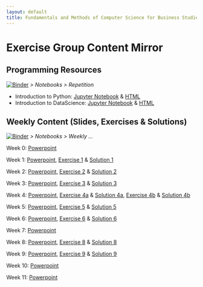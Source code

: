 ```yaml
---
layout: default
title: Fundamentals and Methods of Computer Science for Business Studies - Exercises, Group 2
---
```


# Exercise Group Content Mirror

## Programming Resources

[![Binder](https://mybinder.org/badge_logo.svg)](https://mybinder.org/v2/gh/DomBBB/dombbb.github.io/HEAD) _> Notebooks > Repetition_

- Introduction to Python: [Jupyter Notebook](https://github.com/DomBBB/dombbb.github.io/blob/main/Notebooks/Repetition/GMI%202025%20-%20Introduction%20to%20Python.ipynb) & [HTML](https://github.com/DomBBB/dombbb.github.io/blob/main/Notebooks/Repetition/GMI%202025%20-%20Introduction%20to%20Python.htm)
- Introduction to DataScience: [Jupyter Notebook](https://github.com/DomBBB/dombbb.github.io/blob/main/Notebooks/Repetition/GMI%202025%20-%20Data%20Science.ipynb) & [HTML](https://github.com/DomBBB/dombbb.github.io/blob/main/Notebooks/Repetition/GMI%202025%20-%20Data%20Science.html)

## Weekly Content (Slides, Exercises & Solutions)

[![Binder](https://mybinder.org/badge_logo.svg)](https://mybinder.org/v2/gh/DomBBB/dombbb.github.io/HEAD) _> Notebooks > Weekly ..._

Week 0: [Powerpoint](https://view.officeapps.live.com/op/view.aspx?src=https://dombbb.github.io/Presentation/Presentation_W0.pptx)

Week 1: [Powerpoint](https://view.officeapps.live.com/op/view.aspx?src=https://dombbb.github.io/Presentation/FCS-BWL-01-UE.pptx), [Exercise 1](https://github.com/DomBBB/dombbb.github.io/blob/main/Notebooks/Weekly%20Exercises/Week1.ipynb) & [Solution 1](https://github.com/DomBBB/dombbb.github.io/blob/main/Notebooks/Weekly%20Solutions/Week1_Solution.ipynb)

Week 2: [Powerpoint](https://view.officeapps.live.com/op/view.aspx?src=https://dombbb.github.io/Presentation/FCS-BWL-02-UE.pptx), [Exercise 2](https://github.com/DomBBB/dombbb.github.io/blob/main/Notebooks/Weekly%20Exercises/Week2.ipynb) & [Solution 2](https://github.com/DomBBB/dombbb.github.io/blob/main/Notebooks/Weekly%20Solutions/Week2_Solution.ipynb)

Week 3: [Powerpoint](https://view.officeapps.live.com/op/view.aspx?src=https://dombbb.github.io/Presentation/FCS-BWL-03-UE.pptx), [Exercise 3](https://github.com/DomBBB/dombbb.github.io/blob/main/Notebooks/Weekly%20Exercises/Week3.ipynb) & [Solution 3](https://github.com/DomBBB/dombbb.github.io/blob/main/Notebooks/Weekly%20Solutions/Week3_Solution.ipynb)

Week 4: [Powerpoint](https://view.officeapps.live.com/op/view.aspx?src=https://dombbb.github.io/Presentation/FCS-BWL-04-UE.pptx), [Exercise 4a](https://github.com/DomBBB/dombbb.github.io/blob/main/Notebooks/Weekly%20Exercises/Week4a.ipynb) & [Solution 4a](https://github.com/DomBBB/dombbb.github.io/blob/main/Notebooks/Weekly%20Solutions/Week4a_Solution.ipynb), [Exercise 4b](https://github.com/DomBBB/dombbb.github.io/blob/main/Notebooks/Weekly%20Exercises/Week4b.ipynb) & [Solution 4b](https://github.com/DomBBB/dombbb.github.io/blob/main/Notebooks/Weekly%20Solutions/Week4b_Solution.ipynb)

Week 5: [Powerpoint](https://view.officeapps.live.com/op/view.aspx?src=https://dombbb.github.io/Presentation/FCS-BWL-05-UE.pptx), [Exercise 5](https://github.com/DomBBB/dombbb.github.io/blob/main/Notebooks/Weekly%20Exercises/Week5.ipynb) & [Solution 5](https://github.com/DomBBB/dombbb.github.io/blob/main/Notebooks/Weekly%20Solutions/Week5_Solution.ipynb)

Week 6: [Powerpoint](https://view.officeapps.live.com/op/view.aspx?src=https://dombbb.github.io/Presentation/FCS-BWL-06-UE.pptx), [Exercise 6](https://github.com/DomBBB/dombbb.github.io/blob/main/Notebooks/Weekly%20Exercises/Week6.ipynb) & [Solution 6](https://github.com/DomBBB/dombbb.github.io/blob/main/Notebooks/Weekly%20Solutions/Week6_Solution.ipynb)

Week 7: [Powerpoint](https://view.officeapps.live.com/op/view.aspx?src=https://dombbb.github.io/Presentation/FCS-BWL-07-UE.pptx)

Week 8: [Powerpoint](https://view.officeapps.live.com/op/view.aspx?src=https://dombbb.github.io/Presentation/FCS-BWL-08-UE.pptx), [Exercise 8](https://github.com/DomBBB/dombbb.github.io/blob/main/Notebooks/Weekly%20Exercises/Week8.ipynb) & [Solution 8](https://github.com/DomBBB/dombbb.github.io/blob/main/Notebooks/Weekly%20Solutions/Week8_Solution.ipynb)

Week 9: [Powerpoint](https://view.officeapps.live.com/op/view.aspx?src=https://dombbb.github.io/Presentation/FCS-BWL-09-UE.pptx), [Exercise 9](https://github.com/DomBBB/dombbb.github.io/blob/main/Notebooks/Weekly%20Exercises/Week9.ipynb) & [Solution 9](https://github.com/DomBBB/dombbb.github.io/blob/main/Notebooks/Weekly%20Solutions/Week9_Solution.ipynb)

Week 10: [Powerpoint](https://view.officeapps.live.com/op/view.aspx?src=https://dombbb.github.io/Presentation/FCS-BWL-10-UE.pptx)

Week 11: [Powerpoint](https://view.officeapps.live.com/op/view.aspx?src=https://dombbb.github.io/Presentation/FCS-BWL-11-UE.pptx)
